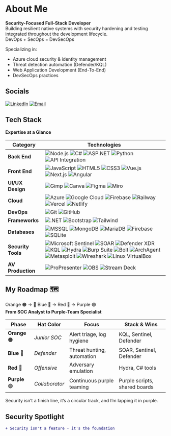 # About Me
**Security-Focused Full-Stack Developer**  
Building resilient native systems with security hardening and testing integrated throughout the development lifecycle.  
DevOps + SecOps = DevSecOps

Specializing in:  
  - Azure cloud security & identity management  
  - Threat detection automation (Defender/KQL)  
  - Web Application Development (End-To-End)  
  - DevSecOps practices

## Socials
[![LinkedIn](https://img.shields.io/badge/LinkedIn-Connect-%230077B5?logo=linkedin   )](https://linkedin.com/in/mihlali-8934528-mabovula   ) 
[![Email](https://img.shields.io/badge/Email-Contact-%23D14836?logo=gmail   )](mailto:mihlalimabovula597@gmail.com)

## Tech Stack
**Expertise at a Glance**

| Category          | Technologies                                                                 |
|-------------------|------------------------------------------------------------------------------|
| **Back End**      | ![Node.js](https://img.shields.io/badge/-Node.js-339933?logo=nodedotjs   ) ![C#](https://img.shields.io/badge/-C%23-239120?logo=csharp   ) ![ASP.NET](https://img.shields.io/badge/-ASP.NET-512BD4?logo=dotnet   ) ![Python](https://img.shields.io/badge/-Python-3776AB?logo=python&logoColor=white   ) ![API Integration](https://img.shields.io/badge/-API%20Integration-FF6F00?logo=swagger   ) |
| **Front End**     | ![JavaScript](https://img.shields.io/badge/-JavaScript-F7DF1E?logo=javascript&logoColor=black   ) ![HTML5](https://img.shields.io/badge/-HTML5-E34F26?logo=html5   ) ![CSS3](https://img.shields.io/badge/-CSS3-1572B6?logo=css3   ) ![Vue.js](https://img.shields.io/badge/-Vue.js-4FC08D?logo=vuedotjs   ) ![Next.js](https://img.shields.io/badge/-Next.js-000000?logo=nextdotjs   ) ![Angular](https://img.shields.io/badge/-Angular-DD0031?logo=angular   ) |
| **UI/UX Design**  | ![Gimp](https://img.shields.io/badge/-GIMP-5C5543?logo=gimp ) ![Canva](https://img.shields.io/badge/-Canva-00C4CC?logo=canva ) ![Figma](https://img.shields.io/badge/-Figma-F24E1E?logo=figma ) ![Miro](https://img.shields.io/badge/-Miro-F2D522?logo=miro ) |
| **Cloud**         | ![Azure](https://img.shields.io/badge/-Azure-0078D4?logo=microsoftazure   ) ![Google Cloud](https://img.shields.io/badge/-GCP-4285F4?logo=googlecloud   ) ![Firebase](https://img.shields.io/badge/-Firebase-FFCA28?logo=firebase&logoColor=black   ) ![Railway](https://img.shields.io/badge/-Railway-0B0D0E?logo=railway  ) ![Vercel](https://img.shields.io/badge/-Vercel-000000?logo=vercel  ) ![Netlify](https://img.shields.io/badge/-Netlify-00C7B7?logo=netlify  ) |
| **DevOps**        | ![Git](https://img.shields.io/badge/-Git-F05032?logo=git   ) ![GitHub](https://img.shields.io/badge/-GitHub-181717?logo=github   ) |
| **Frameworks**    | ![.NET](https://img.shields.io/badge/-.NET-512BD4?logo=dotnet   ) ![Bootstrap](https://img.shields.io/badge/-Bootstrap-7952B3?logo=bootstrap   ) ![Tailwind](https://img.shields.io/badge/-Tailwind_CSS-38B2AC?logo=tailwind-css   ) |
| **Databases**     | ![MSSQL](https://img.shields.io/badge/-SQL%20Server-CC2927?logo=microsoftsqlserver   ) ![MongoDB](https://img.shields.io/badge/-MongoDB-47A248?logo=mongodb   ) ![MariaDB](https://img.shields.io/badge/-MariaDB-003545?logo=mariadb   ) ![Firebase](https://img.shields.io/badge/-Firebase-FFCA28?logo=firebase&logoColor=black   ) ![SQLite](https://img.shields.io/badge/-SQLite-003B57?logo=sqlite   ) |
| **Security Tools**| ![Microsoft Sentinel](https://img.shields.io/badge/-Microsoft_Sentinel-0078D4?logo=microsoft   ) ![SOAR](https://img.shields.io/badge/-SOAR-0078D4?logo=microsoft   ) ![Defender XDR](https://img.shields.io/badge/-Defender_XDR-0078D4?logo=microsoft   ) ![KQL](https://img.shields.io/badge/-KQL-0078D4?logo=microsoftazure   ) ![Hydra](https://img.shields.io/badge/-Hydra-2E8B57?logo=hackaday&logoColor=white   ) ![Burp Suite](https://img.shields.io/badge/-Burp_Suite-FF6633?logo=portswigger   ) ![Bolt](https://img.shields.io/badge/-Bolt-2E8B57?logo=bolt   ) ![ArchAgent](https://img.shields.io/badge/-ArchAgent-2E8B57?logo=archlinux   ) ![Metasploit](https://img.shields.io/badge/-Metasploit-EE0000?logo=metasploit ) ![Wireshark](https://img.shields.io/badge/-Wireshark-1679A7?logo=wireshark ) ![Linux VirtualBox](https://img.shields.io/badge/-VirtualBox-183A61?logo=virtualbox ) |
| **AV Production** | ![ProPresenter](https://img.shields.io/badge/-ProPresenter-1D4ED7?logo=propresenter ) ![OBS](https://img.shields.io/badge/-OBS-302E31?logo=obsstudio ) ![Stream Deck](https://img.shields.io/badge/-Stream_Deck-1E1E1E?logo=elgato ) |

## My Roadmap 🗺️
Orange 🟠 → 📍 Blue 🔵 → Red 🔴 → Purple 🟣  
**From SOC Analyst to Purple-Team Specialist**

| Phase | Hat Color | Focus | Stack & Wins |
|-------|-----------|-------|--------------|
| **Orange** 🟠 | *Junior SOC* | Alert triage, log hygiene | KQL, Sentinel, Defender |
| **Blue** 🔵 | *Defender* | Threat hunting, automation |  SOAR, Sentinel, Defender  |
| **Red** 🔴 | *Offensive* | Adversary emulation |  Hydra, C# tools |
| **Purple** 🟣 | *Collaborator* | Continuous purple teaming | Purple scripts, shared boards |

Security isn’t a finish line, it’s a circular track, and I’m lapping it in purple.


## Security Spotlight
```diff
+ Security isn't a feature - it's the foundation
